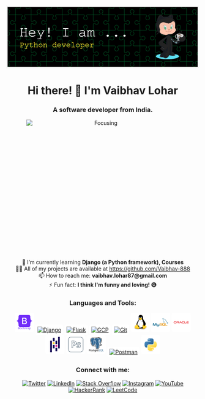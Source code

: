 <div align="center">
  <img src="github-header-image (6).png" alt="Banner Image" style="max-width: 100%; height: auto;">
</div>

<h1 align="center">Hi there! 👋 I'm Vaibhav Lohar</h1>
<h3 align="center">A software developer from India.</h3>

<div align="center">
  <img src="https://i.pinimg.com/originals/09/c7/4c/09c74c130718ce11e07c2d16c558e116.gif" alt="Focusing" width="400" height="350" style="display: inline-block;">
</div>

<p align="center">
  🌱 I’m currently learning <strong>Django (a Python framework), Courses</strong><br>
  👨‍💻 All of my projects are available at <a href="https://github.com/Vaibhav-888">https://github.com/Vaibhav-888</a><br>
  📫 How to reach me: <strong>vaibhav.lohar87@gmail.com</strong><br>
  ⚡ Fun fact: <strong>I think I'm funny and loving! 😅</strong>
</p>

<h3 align="center">Languages and Tools:</h3>
<p align="center">
  <a href="https://getbootstrap.com" target="_blank" rel="noreferrer"><img src="https://raw.githubusercontent.com/devicons/devicon/master/icons/bootstrap/bootstrap-plain-wordmark.svg" alt="Bootstrap" width="40" height="40" style="background-color: white; border-radius: 5px; padding: 5px;"/></a>
  <a href="https://www.djangoproject.com/" target="_blank" rel="noreferrer"><img src="https://cdn.worldvectorlogo.com/logos/django.svg" alt="Django" width="40" height="40" style="background-color: white; border-radius: 5px; padding: 5px;"/></a>
  <a href="https://flask.palletsprojects.com/" target="_blank" rel="noreferrer"><img src="https://www.vectorlogo.zone/logos/pocoo_flask/pocoo_flask-icon.svg" alt="Flask" width="40" height="40" style="background-color: white; border-radius: 5px; padding: 5px;"/></a>
  <a href="https://cloud.google.com" target="_blank" rel="noreferrer"><img src="https://www.vectorlogo.zone/logos/google_cloud/google_cloud-icon.svg" alt="GCP" width="40" height="40" style="background-color: white; border-radius: 5px; padding: 5px;"/></a>
  <a href="https://git-scm.com/" target="_blank" rel="noreferrer"><img src="https://www.vectorlogo.zone/logos/git-scm/git-scm-icon.svg" alt="Git" width="40" height="40" style="background-color: white; border-radius: 5px; padding: 5px;"/></a>
  <a href="https://www.linux.org/" target="_blank" rel="noreferrer"><img src="https://raw.githubusercontent.com/devicons/devicon/master/icons/linux/linux-original.svg" alt="Linux" width="40" height="40" style="background-color: white; border-radius: 5px; padding: 5px;"/></a>
  <a href="https://www.mysql.com/" target="_blank" rel="noreferrer"><img src="https://raw.githubusercontent.com/devicons/devicon/master/icons/mysql/mysql-original-wordmark.svg" alt="MySQL" width="40" height="40" style="background-color: white; border-radius: 5px; padding: 5px;"/></a>
  <a href="https://www.oracle.com/" target="_blank" rel="noreferrer"><img src="https://raw.githubusercontent.com/devicons/devicon/master/icons/oracle/oracle-original.svg" alt="Oracle" width="40" height="40" style="background-color: white; border-radius: 5px; padding: 5px;"/></a>
  <a href="https://pandas.pydata.org/" target="_blank" rel="noreferrer"><img src="https://raw.githubusercontent.com/devicons/devicon/2ae2a900d2f041da66e950e4d48052658d850630/icons/pandas/pandas-original.svg" alt="Pandas" width="40" height="40" style="background-color: white; border-radius: 5px; padding: 5px;"/></a>
  <a href="https://www.photoshop.com/en" target="_blank" rel="noreferrer"><img src="https://raw.githubusercontent.com/devicons/devicon/master/icons/photoshop/photoshop-line.svg" alt="Photoshop" width="40" height="40" style="background-color: white; border-radius: 5px; padding: 5px;"/></a>
  <a href="https://www.postgresql.org" target="_blank" rel="noreferrer"><img src="https://raw.githubusercontent.com/devicons/devicon/master/icons/postgresql/postgresql-original-wordmark.svg" alt="PostgreSQL" width="40" height="40" style="background-color: white; border-radius: 5px; padding: 5px;"/></a>
  <a href="https://postman.com" target="_blank" rel="noreferrer"><img src="https://www.vectorlogo.zone/logos/getpostman/getpostman-icon.svg" alt="Postman" width="40" height="40" style="background-color: white; border-radius: 5px; padding: 5px;"/></a>
  <a href="https://www.python.org" target="_blank" rel="noreferrer"><img src="https://raw.githubusercontent.com/devicons/devicon/master/icons/python/python-original.svg" alt="Python" width="40" height="40" style="background-color: white; border-radius: 5px; padding: 5px;"/></a>
</p>

<h3 align="center">Connect with me:</h3>
<p align="center">
  <a href="https://x.com/vaibhavxlohar?t=irddxeagbwdabmfdsu4r9w&s=08" target="blank"><img src="https://raw.githubusercontent.com/rahuldkjain/github-profile-readme-generator/master/src/images/icons/Social/twitter.svg" alt="Twitter" height="30" width="40" /></a>
  <a href="https://www.linkedin.com/in/vvvvvlohar?utm_source=share&utm_campaign=share_via&utm_content=profile&utm_medium=android_app" target="blank"><img src="https://raw.githubusercontent.com/rahuldkjain/github-profile-readme-generator/master/src/images/icons/Social/linked-in-alt.svg" alt="LinkedIn" height="30" width="40" /></a>
  <a href="https://stackoverflow.com/users/vaibhav lohar" target="blank"><img src="https://raw.githubusercontent.com/rahuldkjain/github-profile-readme-generator/master/src/images/icons/Social/stack-overflow.svg" alt="Stack Overflow" height="30" width="40" /></a>
  <a href="https://instagram.com/marsaspirant_09" target="blank"><img src="https://raw.githubusercontent.com/rahuldkjain/github-profile-readme-generator/master/src/images/icons/Social/instagram.svg" alt="Instagram" height="30" width="40" /></a>
  <a href="https://www.youtube.com/c/vaibhav lohar" target="blank"><img src="https://raw.githubusercontent.com/rahuldkjain/github-profile-readme-generator/master/src/images/icons/Social/youtube.svg" alt="YouTube" height="30" width="40" /></a>
  <a href="https://www.hackerrank.com/vaibhav_lohar87" target="blank"><img src="https://raw.githubusercontent.com/rahuldkjain/github-profile-readme-generator/master/src/images/icons/Social/hackerrank.svg" alt="HackerRank" height="30" width="40" /></a>
  <a href="https://www.leetcode.com/vaibhav" target="blank"><img src="https://raw.githubusercontent.com/rahuldkjain/github-profile-readme-generator/master/src/images/icons/Social/leet-code.svg" alt="LeetCode" height="30" width="40" /></a>
</p>
